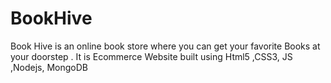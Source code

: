 # BookHive
Book Hive is an online book store where you can get  your favorite Books at your doorstep . It  is Ecommerce Website built using Html5 ,CSS3, JS ,Nodejs, MongoDB
